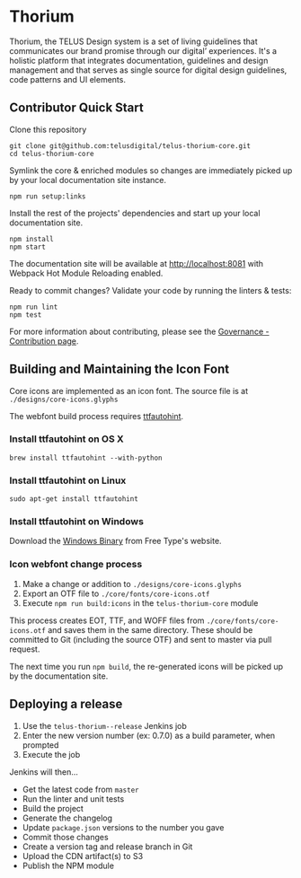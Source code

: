 # Thorium

Thorium, the TELUS Design system is a set of living guidelines that communicates our brand promise through our digital’ experiences. It's a holistic platform that integrates documentation, guidelines and design management and that serves as single source for digital design guidelines, code patterns and UI elements.

## Contributor Quick Start

Clone this repository

    git clone git@github.com:telusdigital/telus-thorium-core.git
    cd telus-thorium-core

Symlink the core & enriched modules so changes are immediately picked up by your local documentation site instance.

    npm run setup:links

Install the rest of the projects' dependencies and start up your local documentation site.

    npm install
    npm start

The documentation site will be available at [http://localhost:8081](http://localhost:8081) with Webpack Hot Module Reloading enabled.

Ready to commit changes? Validate your code by running the linters & tests:

    npm run lint
    npm test

For more information about contributing, please see the [Governance - Contribution page](/docs/5-Governance/2-contributing.md).

## Building and Maintaining the Icon Font

Core icons are implemented as an icon font. The source file is at `./designs/core-icons.glyphs`

The webfont build process requires [ttfautohint](https://www.freetype.org/ttfautohint/#download).

### Install ttfautohint on OS X

    brew install ttfautohint --with-python

### Install ttfautohint on Linux

    sudo apt-get install ttfautohint

### Install ttfautohint on Windows

Download the [Windows Binary](https://www.freetype.org/ttfautohint/#download) from Free Type's website.

### Icon webfont change process

1. Make a change or addition to `./designs/core-icons.glyphs`
2. Export an OTF file to `./core/fonts/core-icons.otf`
3. Execute `npm run build:icons` in the `telus-thorium-core` module

This process creates EOT, TTF, and WOFF files from `./core/fonts/core-icons.otf` and saves them in the same directory. These should be committed to Git (including the source OTF) and sent to master via pull request.

The next time you run `npm build`, the re-generated icons will be picked up by the documentation site.

## Deploying a release

1. Use the `telus-thorium--release` Jenkins job
2. Enter the new version number (ex: 0.7.0) as a build parameter, when prompted
3. Execute the job

Jenkins will then...

* Get the latest code from `master`
* Run the linter and unit tests
* Build the project
* Generate the changelog
* Update `package.json` versions to the number you gave
* Commit those changes
* Create a version tag and release branch in Git
* Upload the CDN artifact(s) to S3
* Publish the NPM module
